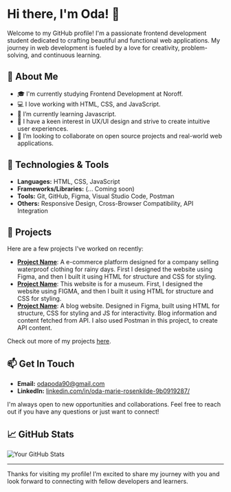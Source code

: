 # Hi there, I'm Oda! 👋

Welcome to my GitHub profile! I'm a passionate frontend development student dedicated to crafting beautiful and functional web applications. My journey in web development is fueled by a love for creativity, problem-solving, and continuous learning.

## 🚀 About Me

- 🎓 I'm currently studying Frontend Development at Noroff.
- 💻 I love working with HTML, CSS, and JavaScript.
- 🌱 I’m currently learning Javascript.
- 🎨 I have a keen interest in UX/UI design and strive to create intuitive user experiences.
- 👯 I’m looking to collaborate on open source projects and real-world web applications.

## 🔧 Technologies & Tools

- **Languages:** HTML, CSS, JavaScript
- **Frameworks/Libraries:** (... Coming soon)
- **Tools:** Git, GitHub, Figma, Visual Studio Code, Postman
- **Others:** Responsive Design, Cross-Browser Compatibility, API Integration

## 🌟 Projects

Here are a few projects I've worked on recently:

- **[Project Name](https://github.com/omro0107/Rainy-Days)**: A e-commerce platform designed for a company selling waterproof clothing for rainy days. First I designed the website using Figma, and then I built it using HTML for structure and CSS for styling.
- **[Project Name](https://github.com/omro0107/Nordic-Science-Nexus)**: This website is for a museum. First, I designed the website using FIGMA, and then I built it using HTML for structure and CSS for styling.
- **[Project Name](https://github.com/NoroffFEU/FED1-PE1-omro0107)**: A blog website. Designed in Figma, built using HTML for structure, CSS for styling and JS for interactivity. Blog information and content fetched from API. I also used Postman in this project, to create API content.

Check out more of my projects [here](https://github.com/omro0107?tab=repositories).

## 📫 Get In Touch

- **Email:** [odapoda90@gmail.com](mailto:odapoda90@gmail.com)
- **LinkedIn:** [linkedin.com/in/oda-marie-rosenkilde-9b0919287/](https://www.linkedin.com/in/oda-marie-rosenkilde-9b0919287/)

I'm always open to new opportunities and collaborations. Feel free to reach out if you have any questions or just want to connect!

## 📈 GitHub Stats

![Your GitHub Stats](https://github-readme-stats.vercel.app/api?username=omro0107&show_icons=true&hide_border=true)

---

Thanks for visiting my profile! I’m excited to share my journey with you and look forward to connecting with fellow developers and learners.

